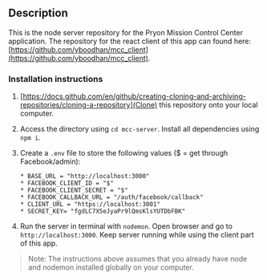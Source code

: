 ## Description

This is the node server repository for the Pryon Mission Control Center application. The repository for the react client of this app can found here: [https://github.com/yboodhan/mcc_client](https://github.com/yboodhan/mcc_client).

### Installation instructions

1. [https://docs.github.com/en/github/creating-cloning-and-archiving-repositories/cloning-a-repository](Clone) this repository onto your local computer. 

2. Access the directory using `cd mcc-server`. Install all dependencies using `npm i`.

3. Create a `.env` file to store the following values ($ = get through Facebook/admin):
    ```
    * BASE_URL = "http://localhost:3000"
    * FACEBOOK_CLIENT_ID = "$"
    * FACEBOOK_CLIENT_SECRET = "$"
    * FACEBOOK_CALLBACK_URL = "/auth/facebook/callback"
    * CLIENT_URL = "https://localhost:3001"
    * SECRET_KEY= "fgdLC7X5eJyaPr9lQmsKlsYUTDbFBK"
    ```
4. Run the server in terminal with `nodemon`. Open browser and go to `http://localhost:3000`. Keep server running while using the client part of this app.

> Note: The instructions above assumes that you already have node and nodemon installed globally on your computer.


